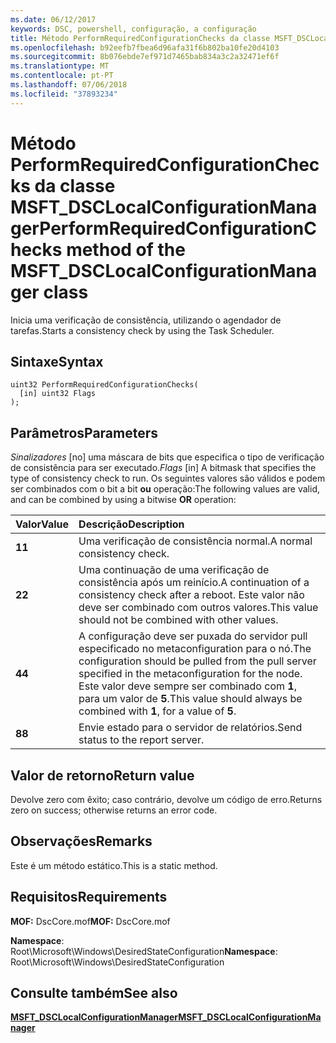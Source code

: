 ```yaml
---
ms.date: 06/12/2017
keywords: DSC, powershell, configuração, a configuração
title: Método PerformRequiredConfigurationChecks da classe MSFT_DSCLocalConfigurationManager
ms.openlocfilehash: b92eefb7fbea6d96afa31f6b802ba10fe20d4103
ms.sourcegitcommit: 8b076ebde7ef971d7465bab834a3c2a32471ef6f
ms.translationtype: MT
ms.contentlocale: pt-PT
ms.lasthandoff: 07/06/2018
ms.locfileid: "37893234"
---
```

# <a name="performrequiredconfigurationchecks-method-of-the-msftdsclocalconfigurationmanager-class"></a><span data-ttu-id="9241b-103">Método PerformRequiredConfigurationChecks da classe MSFT_DSCLocalConfigurationManager</span><span class="sxs-lookup"><span data-stu-id="9241b-103">PerformRequiredConfigurationChecks method of the MSFT_DSCLocalConfigurationManager class</span></span>

<span data-ttu-id="9241b-104">Inicia uma verificação de consistência, utilizando o agendador de tarefas.</span><span class="sxs-lookup"><span data-stu-id="9241b-104">Starts a consistency check by using the Task Scheduler.</span></span>

## <a name="syntax"></a><span data-ttu-id="9241b-105">Sintaxe</span><span class="sxs-lookup"><span data-stu-id="9241b-105">Syntax</span></span>

```mof
uint32 PerformRequiredConfigurationChecks(
  [in] uint32 Flags
);
```

## <a name="parameters"></a><span data-ttu-id="9241b-106">Parâmetros</span><span class="sxs-lookup"><span data-stu-id="9241b-106">Parameters</span></span>

<span data-ttu-id="9241b-107">*Sinalizadores* \[no\] uma máscara de bits que especifica o tipo de verificação de consistência para ser executado.</span><span class="sxs-lookup"><span data-stu-id="9241b-107">*Flags* \[in\] A bitmask that specifies the type of consistency check to run.</span></span> <span data-ttu-id="9241b-108">Os seguintes valores são válidos e podem ser combinados com o bit a bit **ou** operação:</span><span class="sxs-lookup"><span data-stu-id="9241b-108">The following values are valid, and can be combined by using a bitwise **OR** operation:</span></span>

|<span data-ttu-id="9241b-109">Valor</span><span class="sxs-lookup"><span data-stu-id="9241b-109">Value</span></span> |<span data-ttu-id="9241b-110">Descrição</span><span class="sxs-lookup"><span data-stu-id="9241b-110">Description</span></span> |
|:--- |:---|
|<span data-ttu-id="9241b-111">**1**</span><span class="sxs-lookup"><span data-stu-id="9241b-111">**1**</span></span> | <span data-ttu-id="9241b-112">Uma verificação de consistência normal.</span><span class="sxs-lookup"><span data-stu-id="9241b-112">A normal consistency check.</span></span> |
|<span data-ttu-id="9241b-113">**2**</span><span class="sxs-lookup"><span data-stu-id="9241b-113">**2**</span></span> | <span data-ttu-id="9241b-114">Uma continuação de uma verificação de consistência após um reinício.</span><span class="sxs-lookup"><span data-stu-id="9241b-114">A continuation of a consistency check after a reboot.</span></span> <span data-ttu-id="9241b-115">Este valor não deve ser combinado com outros valores.</span><span class="sxs-lookup"><span data-stu-id="9241b-115">This value should not be combined with other values.</span></span> |
|<span data-ttu-id="9241b-116">**4**</span><span class="sxs-lookup"><span data-stu-id="9241b-116">**4**</span></span> | <span data-ttu-id="9241b-117">A configuração deve ser puxada do servidor pull especificado no metaconfiguration para o nó.</span><span class="sxs-lookup"><span data-stu-id="9241b-117">The configuration should be pulled from the pull server specified in the metaconfiguration for the node.</span></span> <span data-ttu-id="9241b-118">Este valor deve sempre ser combinado com **1**, para um valor de **5**.</span><span class="sxs-lookup"><span data-stu-id="9241b-118">This value should always be combined with **1**, for a value of **5**.</span></span> |
|<span data-ttu-id="9241b-119">**8**</span><span class="sxs-lookup"><span data-stu-id="9241b-119">**8**</span></span> | <span data-ttu-id="9241b-120">Envie estado para o servidor de relatórios.</span><span class="sxs-lookup"><span data-stu-id="9241b-120">Send status to the report server.</span></span> |

## <a name="return-value"></a><span data-ttu-id="9241b-121">Valor de retorno</span><span class="sxs-lookup"><span data-stu-id="9241b-121">Return value</span></span>

<span data-ttu-id="9241b-122">Devolve zero com êxito; caso contrário, devolve um código de erro.</span><span class="sxs-lookup"><span data-stu-id="9241b-122">Returns zero on success; otherwise returns an error code.</span></span>

## <a name="remarks"></a><span data-ttu-id="9241b-123">Observações</span><span class="sxs-lookup"><span data-stu-id="9241b-123">Remarks</span></span>

<span data-ttu-id="9241b-124">Este é um método estático.</span><span class="sxs-lookup"><span data-stu-id="9241b-124">This is a static method.</span></span>

## <a name="requirements"></a><span data-ttu-id="9241b-125">Requisitos</span><span class="sxs-lookup"><span data-stu-id="9241b-125">Requirements</span></span>

<span data-ttu-id="9241b-126">**MOF:** DscCore.mof</span><span class="sxs-lookup"><span data-stu-id="9241b-126">**MOF:** DscCore.mof</span></span>

<span data-ttu-id="9241b-127">**Namespace**: Root\Microsoft\Windows\DesiredStateConfiguration</span><span class="sxs-lookup"><span data-stu-id="9241b-127">**Namespace**: Root\Microsoft\Windows\DesiredStateConfiguration</span></span>

## <a name="see-also"></a><span data-ttu-id="9241b-128">Consulte também</span><span class="sxs-lookup"><span data-stu-id="9241b-128">See also</span></span>

[<span data-ttu-id="9241b-129">**MSFT_DSCLocalConfigurationManager**</span><span class="sxs-lookup"><span data-stu-id="9241b-129">**MSFT_DSCLocalConfigurationManager**</span></span>](msft-dsclocalconfigurationmanager.md)